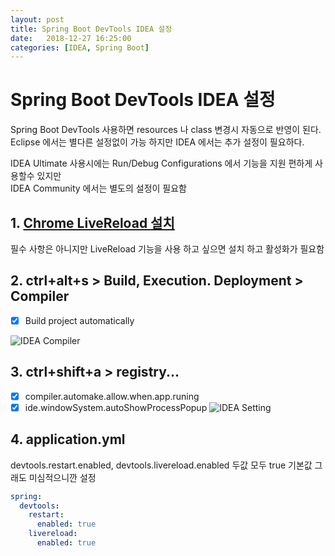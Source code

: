 ```yaml
---
layout: post
title: Spring Boot DevTools IDEA 설정
date:   2018-12-27 16:25:00
categories: [IDEA, Spring Boot]
---
```


# Spring Boot DevTools IDEA 설정

Spring Boot DevTools 사용하면 resources 나 class 변경시 자동으로 반영이 된다.  
Eclipse 에서는 별다른 설정없이 가능 하지만 IDEA 에서는 추가 설정이 필요하다.  

IDEA Ultimate 사용시에는 Run/Debug Configurations 에서 기능을 지원 편하게 사용할수 있지만  
IDEA Community 에서는 별도의 설정이 필요함  

## 1. [Chrome LiveReload 설치](https://chrome.google.com/webstore/detail/livereload/jnihajbhpnppcggbcgedagnkighmdlei)  

필수 사항은 아니지만 LiveReload 기능을 사용 하고 싶으면 설치 하고 활성화가 필요함

## 2. ctrl+alt+s > Build, Execution. Deployment > Compiler 

- [x] Build project automatically

![IDEA Compiler](https://user-images.githubusercontent.com/8334910/53310652-15787380-38f1-11e9-9501-20314afcca6b.png)

## 3. ctrl+shift+a > registry... 

- [x] compiler.automake.allow.when.app.runing
- [x] ide.windowSystem.autoShowProcessPopup
![IDEA Setting](https://user-images.githubusercontent.com/8334910/53310650-15787380-38f1-11e9-878b-625f7f92ee76.png)

## 4. application.yml

devtools.restart.enabled, devtools.livereload.enabled 두값 모두 true 기본값 그래도 미심적으니깐 설정
```yml
spring:
  devtools:
    restart:
      enabled: true
    livereload:
      enabled: true
```
